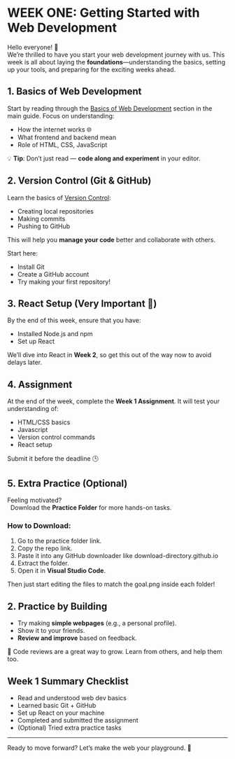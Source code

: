 ﻿# <a name="_i5lubete7x72"></a>**WEEK ONE: Getting Started with Web Development**
Hello everyone! 👋\
We’re thrilled to have you start your web development journey with us. This week is all about laying the **foundations**—understanding the basics, setting up your tools, and preparing for the exciting weeks ahead.

## <a name="_2rspjka1m6i0"></a>**1. Basics of Web Development**
Start by reading through the [Basics of Web Development](./Basics%20of%20Web%20Development.md) section in the main guide. Focus on understanding:

- How the internet works 🌐
- What frontend and backend mean
- Role of HTML, CSS, JavaScript

💡 **Tip**: Don’t just read — **code along and experiment** in your editor.

## <a name="_85lsau2ak8m0"></a>**2. Version Control (Git & GitHub)**
Learn the basics of [Version Control](Week%201/Version%20Control/Version%20Control.md): 

- Creating local repositories
- Making commits
- Pushing to GitHub

This will help you **manage your code** better and collaborate with others.

Start here:

- Install Git
- Create a GitHub account
- Try making your first repository!
## <a name="_agyon2ih7on8"></a>**3. React Setup (Very Important 🚨)**
By the end of this week, ensure that you have:

- Installed Node.js and npm
- Set up React

We’ll dive into React in **Week 2**, so get this out of the way now to avoid delays later.
## <a name="_jjw75fui1fxd"></a>**4. Assignment**
At the end of the week, complete the **Week 1 Assignment**. It will test your understanding of:

- HTML/CSS basics
- Javascript
- Version control commands
- React setup

Submit it before the deadline 🕒
## <a name="_s94um4hau2y9"></a>**5. Extra Practice (Optional)**
Feeling motivated?\
` `Download the **Practice Folder** for more hands-on tasks.
### <a name="_on1gz333rr1g"></a>**How to Download:**
1. Go to the practice folder link.
1. Copy the repo link.
1. Paste it into any GitHub downloader like download-directory.github.io
1. Extract the folder.
1. Open it in **Visual Studio Code**.

Then just start editing the files to match the goal.png inside each folder!
## <a name="_ax3bbgjnn9by"></a>**2. Practice by Building**
- Try making **simple webpages** (e.g., a personal profile).
- Show it to your friends.
- **Review and improve** based on feedback.

👥 Code reviews are a great way to grow. Learn from others, and help them too.

## <a name="_ea1w49szz047"></a>**Week 1 Summary Checklist**
- Read and understood web dev basics
- Learned basic Git + GitHub
- Set up React on your machine
- Completed and submitted the assignment
- (Optional) Tried extra practice tasks
-----
Ready to move forward? Let’s make the web your playground. 🚀

